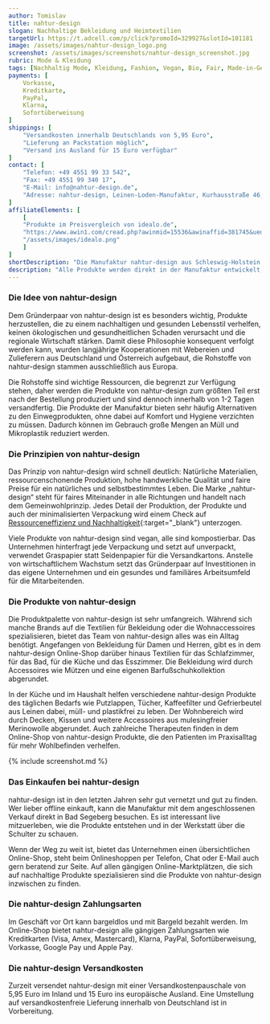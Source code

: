 ```yaml
---
author: Tomislav
title: nahtur-design
slogan: Nachhaltige Bekleidung und Heimtextilien
targetUrl: https://t.adcell.com/p/click?promoId=329927&slotId=101181
image: /assets/images/nahtur-design_logo.png
screenshot: /assets/images/screenshots/nahtur-design_screenshot.jpg
rubric: Mode & Kleidung
tags: [Nachhaltig Mode, Kleidung, Fashion, Vegan, Bio, Fair, Made-in-Germany]
payments: [
    Vorkasse,
    Kreditkarte,
    PayPal,
    Klarna,
    Sofortüberweisung
]
shippings: [
    "Versandkosten innerhalb Deutschlands von 5,95 Euro",
    "Lieferung an Packstation möglich",
    "Versand ins Ausland für 15 Euro verfügbar"
]
contact: [
    "Telefon: +49 4551 99 33 542",
    "Fax: +49 4551 99 340 17",
    "E-Mail: info@nahtur-design.de",
    "Adresse: nahtur-design, Leinen-Loden-Manufaktur, Kurhausstraße 46, 23795 Bad Segeberg"
]
affiliateElements: [
    [
    "Produkte im Preisvergleich von idealo.de", 
    "https://www.awin1.com/cread.php?awinmid=15536&awinaffid=381745&ued=https%3A%2F%2Fwww.idealo.de%2Fpreisvergleich%2FMainSearchProductCategory.html%3Fq%3Dnahtur-design", 
    "/assets/images/idealo.png"
    ]
]
shortDescription: "Die Manufaktur nahtur-design aus Schleswig-Holstein hat sich auf Bekleidung, Heimtextilien und Gebrauchstextilien aus Leinen und Loden spezialisiert. "
description: "Alle Produkte werden direkt in der Manufaktur entwickelt, produziert und vermarktet. Das Team arbeitet dabei plastikfrei, ressourcenschonend und vermeidet durch eine spezielle „zero-waste“-Kollektion bis zu 99 Prozent Müll."
---
```


### Die Idee von nahtur-design

Dem Gründerpaar von nahtur-design ist es besonders wichtig, Produkte herzustellen, die zu einem nachhaltigen und gesunden Lebensstil verhelfen, keinen ökologischen und gesundheitlichen Schaden verursacht und die regionale Wirtschaft stärken. Damit diese Philosophie konsequent verfolgt werden kann, wurden langjährige Kooperationen mit Webereien und Zulieferern aus Deutschland und Österreich aufgebaut, die Rohstoffe von nahtur-design stammen ausschließlich aus Europa.

Die Rohstoffe sind wichtige Ressourcen, die begrenzt zur Verfügung stehen, daher werden die Produkte von nahtur-design zum größten Teil erst nach der Bestellung produziert und sind dennoch innerhalb von 1-2 Tagen versandfertig. Die Produkte der Manufaktur bieten sehr häufig Alternativen zu den Einwegprodukten, ohne dabei auf Komfort und Hygiene verzichten zu müssen. Dadurch können im Gebrauch große Mengen an Müll und Mikroplastik reduziert werden.

### Die Prinzipien von nahtur-design

Das Prinzip von nahtur-design wird schnell deutlich: Natürliche Materialien, ressourcenschonende Produktion, hohe handwerkliche Qualität und faire Preise für ein natürliches und selbstbestimmtes Leben. Die Marke „nahtur-design“ steht für faires Miteinander in alle Richtungen und handelt nach dem Gemeinwohlprinzip. Jedes Detail der Produktion, der Produkte und auch der minimalisierten Verpackung wird einem Check auf [Ressourceneffizienz und Nachhaltigkeit](https://nahtur-design.de/pages/nachhaltigkeit){:target="_blank"} unterzogen.

Viele Produkte von nahtur-design sind vegan, alle sind kompostierbar. Das Unternehmen hinterfragt jede Verpackung und setzt auf unverpackt, verwendet Graspapier statt Seidenpapier für die Versandkartons. Anstelle von wirtschaftlichem Wachstum setzt das Gründerpaar auf Investitionen in das eigene Unternehmen und ein gesundes und familiäres Arbeitsumfeld für die Mitarbeitenden.

### Die Produkte von nahtur-design

Die Produktpalette von nahtur-design ist sehr umfangreich. Während sich manche Brands auf die Textilien für Bekleidung oder die Wohnaccessoires spezialisieren, bietet das Team von nahtur-design alles was ein Alltag benötigt. Angefangen von Bekleidung für Damen und Herren, gibt es in dem nahtur-design Online-Shop darüber hinaus Textilien für das Schlafzimmer, für das Bad, für die Küche und das Esszimmer. Die Bekleidung wird durch Accessoires wie Mützen und eine eigenen Barfußschuhkollektion abgerundet.

In der Küche und im Haushalt helfen verschiedene nahtur-design Produkte des täglichen Bedarfs wie Putzlappen, Tücher, Kaffeefilter und Gefrierbeutel aus Leinen dabei, müll- und plastikfrei zu leben. Der Wohnbereich wird durch Decken, Kissen und weitere Accessoires aus mulesingfreier Merinowolle abgerundet. Auch zahlreiche Therapeuten finden in dem Online-Shop von nahtur-design Produkte, die den Patienten im Praxisalltag für mehr Wohlbefinden verhelfen.

{% include screenshot.md %}

### Das Einkaufen bei nahtur-design

nahtur-design ist in den letzten Jahren sehr gut vernetzt und gut zu finden. Wer lieber offline einkauft, kann die Manufaktur mit dem angeschlossenen Verkauf direkt in Bad Segeberg besuchen. Es ist interessant live mitzuerleben, wie die Produkte entstehen und in der Werkstatt über die Schulter zu schauen.

Wenn der Weg zu weit ist, bietet das Unternehmen einen übersichtlichen Online-Shop, steht beim Onlineshoppen per Telefon, Chat oder E-Mail auch gern beratend zur Seite. Auf allen gängigen Online-Marktplätzen, die sich auf nachhaltige Produkte spezialisieren sind die Produkte von nahtur-design inzwischen zu finden.

### Die nahtur-design Zahlungsarten

Im Geschäft vor Ort kann bargeldlos und mit Bargeld bezahlt werden. Im Online-Shop bietet nahtur-design alle gängigen Zahlungsarten wie Kreditkarten (Visa, Amex, Mastercard), Klarna, PayPal, Sofortüberweisung, Vorkasse, Google Pay und Apple Pay.

### Die nahtur-design Versandkosten 

Zurzeit versendet nahtur-design mit einer Versandkostenpauschale von 5,95 Euro im Inland und 15 Euro ins europäische Ausland. Eine Umstellung auf versandkostenfreie Lieferung innerhalb von Deutschland ist in Vorbereitung.